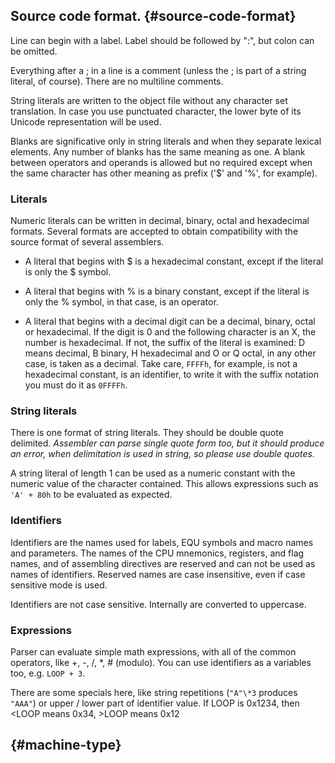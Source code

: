 ## Source code format. {#source-code-format}

Line can begin with a label. Label should be followed by ":", but colon can be omitted.

Everything after a ; in a line is a comment \(unless the ; is part of a string literal, of course\). There are no multiline comments.

String literals are written to the object file without any character set translation. In case you use punctuated character, the lower byte of its Unicode representation will be used.

Blanks are significative only in string literals and when they separate lexical elements. Any number of blanks has the same meaning as one. A blank between operators and operands is allowed but no required except when the same character has other meaning as prefix \('$' and '%', for example\).

### Literals

Numeric literals can be written in decimal, binary, octal and hexadecimal formats. Several formats are accepted to obtain compatibility with the source format of several assemblers.

- A literal that begins with $ is a hexadecimal constant, except if the literal is only the $ symbol.

- A literal that begins with % is a binary constant, except if the literal is only the % symbol, in that case, is an operator.

- A literal that begins with a decimal digit can be a decimal, binary, octal or hexadecimal. If the digit is 0 and the following character is an X, the number is hexadecimal. If not, the suffix of the literal is examined: D means decimal, B binary, H hexadecimal and O or Q octal, in any other case, is taken as a decimal. Take care, `FFFFh`, for example, is not a hexadecimal constant, is an identifier, to write it with the suffix notation you must do it as `0FFFFh`.

### String literals

There is one format of string literals. They should be double quote delimited. _Assembler can parse single quote form too, but it should produce an error, when delimitation is used in string, so please use double quotes._

A string literal of length 1 can be used as a numeric constant with the numeric value of the character contained. This allows expressions such as `'A' + 80h` to be evaluated as expected.

### Identifiers

Identifiers are the names used for labels, EQU symbols and macro names and parameters. The names of the CPU mnemonics, registers, and flag names, and of assembling directives are reserved and can not be used as names of identifiers. Reserved names are case insensitive, even if case sensitive mode is used.

Identifiers are not case sensitive. Internally are converted to uppercase.

### Expressions

Parser can evaluate simple math expressions, with all of the common operators, like +, -, /, \*, \# \(modulo\). You can use identifiers as a variables too, e.g. `LOOP + 3`.

There are some specials here, like string repetitions \(`"A"\*3` produces `"AAA"`\) or upper / lower part of identifier value. If LOOP is 0x1234, then &lt;LOOP means 0x34, &gt;LOOP means 0x12

##  {#machine-type}



